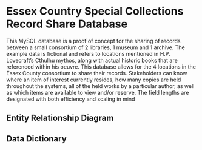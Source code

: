 # Essex Country Special Collections Record Share Database
This MySQL database is a proof of concept for the sharing of records between a small
consortium of 2 libraries, 1 museum and 1 archive. The example data is fictional and refers to
locations mentioned in H.P. Lovecraft’s Cthulhu mythos, along with actual historic books that are
referenced within his oeuvre. This database allows for the 4 locations in the Essex County
consortium to share their records. Stakeholders can know where an item of interest currently
resides, how many copies are held throughout the systems, all of the held works by a particular
author, as well as which items are available to view and/or reserve. The field lengths are
designated with both efficiency and scaling in mind

## Entity Relationship Diagram


## Data Dictionary
